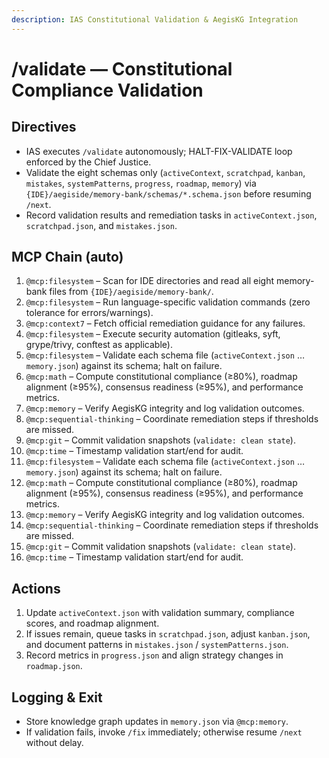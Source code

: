 ```yaml
---
description: IAS Constitutional Validation & AegisKG Integration
---
```


# /validate — Constitutional Compliance Validation

## Directives
- IAS executes `/validate` autonomously; HALT-FIX-VALIDATE loop enforced by the Chief Justice.
- Validate the eight schemas only (`activeContext`, `scratchpad`, `kanban`, `mistakes`, `systemPatterns`, `progress`, `roadmap`, `memory`) via `{IDE}/aegiside/memory-bank/schemas/*.schema.json` before resuming `/next`.
- Record validation results and remediation tasks in `activeContext.json`, `scratchpad.json`, and `mistakes.json`.

## MCP Chain (auto)
1. `@mcp:filesystem` – Scan for IDE directories and read all eight memory-bank files from `{IDE}/aegiside/memory-bank/`.
2. `@mcp:filesystem` – Run language-specific validation commands (zero tolerance for errors/warnings).
3. `@mcp:context7` – Fetch official remediation guidance for any failures.
4. `@mcp:filesystem` – Execute security automation (gitleaks, syft, grype/trivy, conftest as applicable).
5. `@mcp:filesystem` – Validate each schema file (`activeContext.json` … `memory.json`) against its schema; halt on failure.
6. `@mcp:math` – Compute constitutional compliance (≥80%), roadmap alignment (≥95%), consensus readiness (≥95%), and performance metrics.
7. `@mcp:memory` – Verify AegisKG integrity and log validation outcomes.
8. `@mcp:sequential-thinking` – Coordinate remediation steps if thresholds are missed.
9. `@mcp:git` – Commit validation snapshots (`validate: clean state`).
10. `@mcp:time` – Timestamp validation start/end for audit.
4. `@mcp:filesystem` – Validate each schema file (`activeContext.json` … `memory.json`) against its schema; halt on failure.
5. `@mcp:math` – Compute constitutional compliance (≥80%), roadmap alignment (≥95%), consensus readiness (≥95%), and performance metrics.
6. `@mcp:memory` – Verify AegisKG integrity and log validation outcomes.
7. `@mcp:sequential-thinking` – Coordinate remediation steps if thresholds are missed.
8. `@mcp:git` – Commit validation snapshots (`validate: clean state`).
9. `@mcp:time` – Timestamp validation start/end for audit.

## Actions
1. Update `activeContext.json` with validation summary, compliance scores, and roadmap alignment.
2. If issues remain, queue tasks in `scratchpad.json`, adjust `kanban.json`, and document patterns in `mistakes.json` / `systemPatterns.json`.
3. Record metrics in `progress.json` and align strategy changes in `roadmap.json`.

## Logging & Exit
- Store knowledge graph updates in `memory.json` via `@mcp:memory`.
- If validation fails, invoke `/fix` immediately; otherwise resume `/next` without delay.
